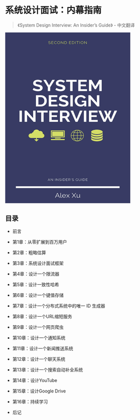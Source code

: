 # 系统设计面试：内幕指南

>《System Design Interview: An Insider’s Guide》 - 中文翻译

<img src="./docs/public/cover.png" width="400" />

## 目录

- 前言

- 第1章：从零扩展到百万用户

- 第2章：粗略估算

- 第3章：系统设计面试框架

- 第4章：设计一个限流器

- 第5章：设计一致性哈希

- 第6章：设计一个键值存储

- 第7章：设计一个分布式系统中的唯一 ID 生成器

- 第8章：设计一个URL缩短服务

- 第9章：设计一个网页爬虫

- 第10章：设计一个通知系统

- 第11章：设计一个新闻推送系统

- 第12章：设计一个聊天系统

- 第13章：设计一个搜索自动补全系统

- 第14章：设计YouTube

- 第15章：设计Google Drive

- 第16章：持续学习

- 后记

